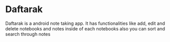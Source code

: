 
# Daftarak

Daftarak is a android note taking app. It has functionalities like add, edit and delete notebooks and notes inside of each notebooks also you can sort and search through notes